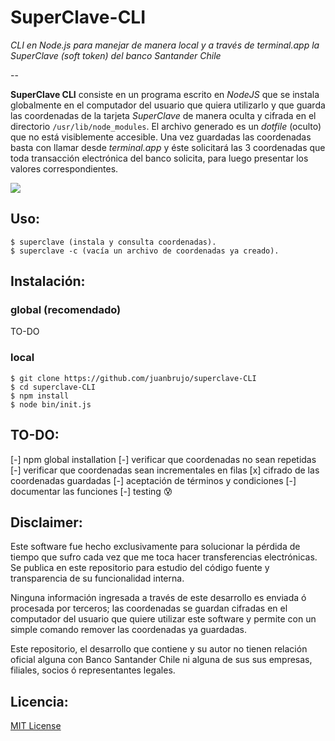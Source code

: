 # SuperClave-CLI

*CLI en Node.js para manejar de manera local y a través de terminal.app la SuperClave (soft token) del banco Santander Chile*

--

**SuperClave CLI** consiste en un programa escrito en *NodeJS* que se instala globalmente en el computador del usuario que quiera utilizarlo y que guarda las coordenadas de la tarjeta *SuperClave* de manera oculta y cifrada en el directorio `/usr/lib/node_modules`. El archivo generado es un *dotfile* (oculto) que no está visiblemente accesible. Una vez guardadas las coordenadas basta con llamar desde *terminal.app* y éste solicitará las 3 coordenadas que toda transacción electrónica del banco solicita, para luego presentar los valores correspondientes.

![](https://dl.dropboxusercontent.com/u/3522/superclave-CLI.png)

## Uso:

```
$ superclave (instala y consulta coordenadas).
$ superclave -c (vacía un archivo de coordenadas ya creado).
```

## Instalación:

### global (recomendado)

TO-DO

### local

```
$ git clone https://github.com/juanbrujo/superclave-CLI
$ cd superclave-CLI
$ npm install
$ node bin/init.js
```

## TO-DO:

[-] npm global installation
[-] verificar que coordenadas no sean repetidas
[-] verificar que coordenadas sean incrementales en filas
[x] cifrado de las coordenadas guardadas
[-] aceptación de términos y condiciones
[-] documentar las funciones
[-] testing 😰

## Disclaimer:

Este software fue hecho exclusivamente para solucionar la pérdida de tiempo que sufro cada vez que me toca hacer transferencias electrónicas. Se publica en este repositorio para estudio del código fuente y transparencia de su funcionalidad interna.

Ninguna información ingresada a través de este desarrollo es enviada ó procesada por terceros; las coordenadas se guardan cifradas en el computador del usuario que quiere utilizar este software y permite con un simple comando remover las coordenadas ya guardadas.

Este repositorio, el desarrollo que contiene y su autor no tienen relación oficial alguna con Banco Santander Chile ni alguna de sus sus empresas, filiales, socios ó representantes legales.

## Licencia:

[MIT License](https://github.com/juanbrujo/superclave-CLI/blob/master/LICENSE)
